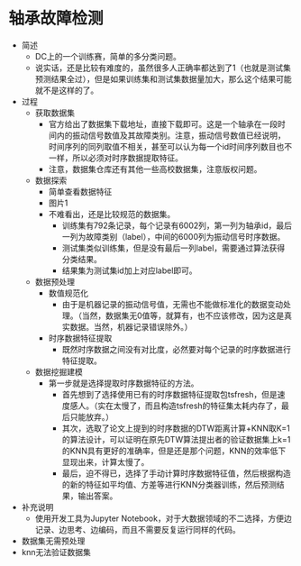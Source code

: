 # 轴承故障检测
- 简述
	- DC上的一个训练赛，简单的多分类问题。
	- 说实话，还是比较有难度的，虽然很多人正确率都达到了1（也就是测试集预测结果全过），但是如果训练集和测试集数据量加大，那么这个结果可能就不是这样的了。
- 过程
	- 获取数据集
		- 官方给出了数据集下载地址，直接下载即可。这是一个轴承在一段时间内的振动信号数值及其故障类别。注意，振动信号数值已经说明，时间序列的同列取值不相关，甚至可以认为每一个id时间序列数目也不一样，所以必须对时序数据提取特征。
		- 注意，数据集仓库还有其他一些高校数据集，注意版权问题。
	- 数据探索
		- 简单查看数据特征
		- 图片1
		- 不难看出，还是比较规范的数据集。
			- 训练集有792条记录，每个记录有6002列，第一列为轴承id，最后一列为故障类别（label），中间的6000列为振动信号时序数据。
			- 测试集类似训练集，但是没有最后一列label，需要通过算法获得分类结果。
			- 结果集为测试集id加上对应label即可。
	- 数据预处理
		- 数值规范化
			- 由于是机器记录的振动信号值，无需也不能做标准化的数据变动处理。（当然，数据集无0值等，就算有，也不应该修改，因为这是真实数据。当然，机器记录错误除外。）
		- 时序数据特征提取
			- 既然时序数据之间没有对比度，必然要对每个记录的时序数据进行特征提取。
	- 数据挖掘建模
		- 第一步就是选择提取时序数据特征的方法。
			- 首先想到了选择使用已有的时序数据特征提取包tsfresh，但是速度感人。（实在太慢了，而且构造tsfresh的特征集太耗内存了，最后只能放弃。）
			- 其次，选取了论文上提到的时序数据的DTW距离计算+KNN取K=1的算法设计，可以证明在原先DTW算法提出者的验证数据集上k=1的KNN具有更好的准确率，但是还是那个问题，KNN的效率低下显现出来，计算太慢了。
			- 最后，迫不得已，选择了手动计算时序数据特征值，然后根据构造的新的特征如平均值、方差等进行KNN分类器训练，然后预测结果，输出答案。
- 补充说明
	- 使用开发工具为Jupyter Notebook，对于大数据领域的不二选择，方便边记录、边思考、边编码，而且不需要反复运行同样的代码。
- 数据集无需预处理
- knn无法验证数据集